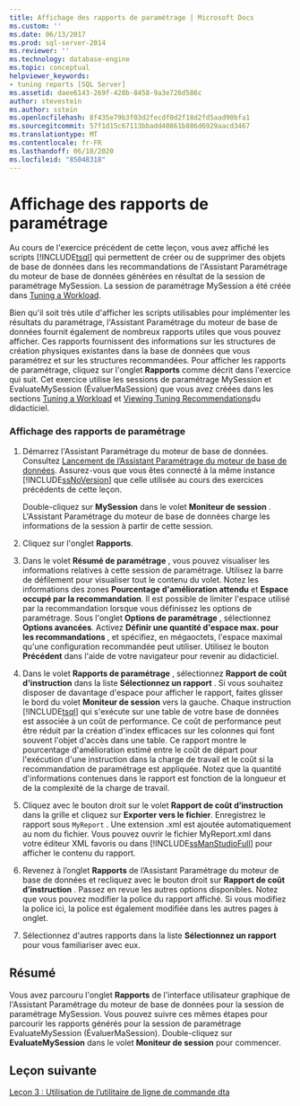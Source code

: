 ```yaml
---
title: Affichage des rapports de paramétrage | Microsoft Docs
ms.custom: ''
ms.date: 06/13/2017
ms.prod: sql-server-2014
ms.reviewer: ''
ms.technology: database-engine
ms.topic: conceptual
helpviewer_keywords:
- tuning reports [SQL Server]
ms.assetid: daee6143-269f-428b-8458-9a3e726d586c
author: stevestein
ms.author: sstein
ms.openlocfilehash: 8f435e79b3f03d2fecdf0d2f18d2fd5aad90bfa1
ms.sourcegitcommit: 57f1d15c67113bbadd40861b886d6929aacd3467
ms.translationtype: MT
ms.contentlocale: fr-FR
ms.lasthandoff: 06/18/2020
ms.locfileid: "85048318"
---
```

# <a name="viewing-tuning-reports"></a>Affichage des rapports de paramétrage
  Au cours de l'exercice précédent de cette leçon, vous avez affiché les scripts [!INCLUDE[tsql](../../includes/tsql-md.md)] qui permettent de créer ou de supprimer des objets de base de données dans les recommandations de l'Assistant Paramétrage du moteur de base de données générées en résultat de la session de paramétrage MySession. La session de paramétrage MySession a été créée dans [Tuning a Workload](lesson-1-1-tuning-a-workload.md).  
  
 Bien qu'il soit très utile d'afficher les scripts utilisables pour implémenter les résultats du paramétrage, l'Assistant Paramétrage du moteur de base de données fournit également de nombreux rapports utiles que vous pouvez afficher. Ces rapports fournissent des informations sur les structures de création physiques existantes dans la base de données que vous paramétrez et sur les structures recommandées. Pour afficher les rapports de paramétrage, cliquez sur l'onglet **Rapports** comme décrit dans l'exercice qui suit. Cet exercice utilise les sessions de paramétrage MySession et EvaluateMySession (ÉvaluerMaSession) que vous avez créées dans les sections [Tuning a Workload](lesson-1-1-tuning-a-workload.md) et [Viewing Tuning Recommendations](lesson-1-2-viewing-tuning-recommendations.md)du didacticiel.  
  
### <a name="view-tuning-reports"></a>Affichage des rapports de paramétrage  
  
1.  Démarrez l'Assistant Paramétrage du moteur de base de données. Consultez [Lancement de l’Assistant Paramétrage du moteur de base de données](../../relational-databases/performance/database-engine-tuning-advisor.md). Assurez-vous que vous êtes connecté à la même instance [!INCLUDE[ssNoVersion](../../includes/ssnoversion-md.md)] que celle utilisée au cours des exercices précédents de cette leçon.  
  
     Double-cliquez sur **MySession** dans le volet **Moniteur de session** . L'Assistant Paramétrage du moteur de base de données charge les informations de la session à partir de cette session.  
  
2.  Cliquez sur l'onglet **Rapports**.  
  
3.  Dans le volet **Résumé de paramétrage** , vous pouvez visualiser les informations relatives à cette session de paramétrage. Utilisez la barre de défilement pour visualiser tout le contenu du volet. Notez les informations des zones **Pourcentage d'amélioration attendu** et **Espace occupé par la recommandation**. Il est possible de limiter l'espace utilisé par la recommandation lorsque vous définissez les options de paramétrage. Sous l'onglet **Options de paramétrage** , sélectionnez **Options avancées**. Activez **Définir une quantité d'espace max. pour les recommandations** , et spécifiez, en mégaoctets, l'espace maximal qu'une configuration recommandée peut utiliser. Utilisez le bouton **Précédent** dans l'aide de votre navigateur pour revenir au didacticiel.  
  
4.  Dans le volet **Rapports de paramétrage** , sélectionnez **Rapport de coût d'instruction** dans la liste **Sélectionnez un rapport** . Si vous souhaitez disposer de davantage d'espace pour afficher le rapport, faites glisser le bord du volet **Moniteur de session** vers la gauche. Chaque instruction [!INCLUDE[tsql](../../includes/tsql-md.md)] qui s'exécute sur une table de votre base de données est associée à un coût de performance. Ce coût de performance peut être réduit par la création d'index efficaces sur les colonnes qui font souvent l'objet d'accès dans une table. Ce rapport montre le pourcentage d'amélioration estimé entre le coût de départ pour l'exécution d'une instruction dans la charge de travail et le coût si la recommandation de paramétrage est appliquée. Notez que la quantité d'informations contenues dans le rapport est fonction de la longueur et de la complexité de la charge de travail.  
  
5.  Cliquez avec le bouton droit sur le volet **Rapport de coût d’instruction** dans la grille et cliquez sur **Exporter vers le fichier**. Enregistrez le rapport sous `MyReport` . Une extension .xml est ajoutée automatiquement au nom du fichier. Vous pouvez ouvrir le fichier MyReport.xml dans votre éditeur XML favoris ou dans [!INCLUDE[ssManStudioFull](../../includes/ssmanstudiofull-md.md)] pour afficher le contenu du rapport.  
  
6.  Revenez à l’onglet **Rapports** de l’Assistant Paramétrage du moteur de base de données et recliquez avec le bouton droit sur **Rapport de coût d’instruction** . Passez en revue les autres options disponibles. Notez que vous pouvez modifier la police du rapport affiché. Si vous modifiez la police ici, la police est également modifiée dans les autres pages à onglet.  
  
7.  Sélectionnez d'autres rapports dans la liste **Sélectionnez un rapport** pour vous familiariser avec eux.  
  
## <a name="summary"></a>Résumé  
 Vous avez parcouru l'onglet **Rapports** de l'interface utilisateur graphique de l'Assistant Paramétrage du moteur de base de données pour la session de paramétrage MySession. Vous pouvez suivre ces mêmes étapes pour parcourir les rapports générés pour la session de paramétrage EvaluateMySession (ÉvaluerMaSession). Double-cliquez sur **EvaluateMySession** dans le volet **Moniteur de session** pour commencer.  
  
## <a name="next-lesson"></a>Leçon suivante  
 [Leçon 3 : Utilisation de l’utilitaire de ligne de commande dta](lesson-3-using-the-dta-command-prompt-utility.md)  
  
  
